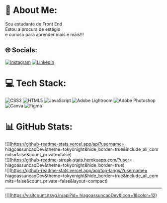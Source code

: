 # 💫 About Me:
Sou estudante de Front End<br>Estou a procura de estágio<br>e curioso para aprender mais e mais!!!


## 🌐 Socials:
[![Instagram](https://img.shields.io/badge/Instagram-%23E4405F.svg?logo=Instagram&logoColor=white)](https://instagram.com/hiagoamor) [![LinkedIn](https://img.shields.io/badge/LinkedIn-%230077B5.svg?logo=linkedin&logoColor=white)](https://linkedin.com/in/www.linkedin.com/in/hiago-amor) 

# 💻 Tech Stack:
![CSS3](https://img.shields.io/badge/css3-%231572B6.svg?style=flat&logo=css3&logoColor=white) ![HTML5](https://img.shields.io/badge/html5-%23E34F26.svg?style=flat&logo=html5&logoColor=white) ![JavaScript](https://img.shields.io/badge/javascript-%23323330.svg?style=flat&logo=javascript&logoColor=%23F7DF1E) ![Adobe Lightroom](https://img.shields.io/badge/Adobe%20Lightroom-31A8FF.svg?style=flat&logo=Adobe%20Lightroom&logoColor=white) ![Adobe Photoshop](https://img.shields.io/badge/adobephotoshop-%2331A8FF.svg?style=flat&logo=adobephotoshop&logoColor=white) ![Canva](https://img.shields.io/badge/Canva-%2300C4CC.svg?style=flat&logo=Canva&logoColor=white) 	![Figma](https://img.shields.io/badge/figma-%23F24E1E.svg?style=flat&logo=figma&logoColor=white)
# 📊 GitHub Stats:
![](https://github-readme-stats.vercel.app/api?username= hiagoassuncaoDev&theme=tokyonight&hide_border=true&include_all_commits=false&count_private=false)<br/>
![](https://github-readme-streak-stats.herokuapp.com/?user= hiagoassuncaoDev&theme=tokyonight&hide_border=true)<br/>
![](https://github-readme-stats.vercel.app/api/top-langs/?username= hiagoassuncaoDev&theme=tokyonight&hide_border=true&include_all_commits=false&count_private=false&layout=compact)

---
[![](https://visitcount.itsvg.in/api?id= hiagoassuncaoDev&icon=1&color=12)](https://visitcount.itsvg.in)

<!-- Proudly created with GPRM ( https://gprm.itsvg.in ) -->